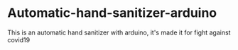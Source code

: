 # Automatic-hand-sanitizer-arduino
This is an automatic hand sanitizer with arduino, it's made it for fight against covid19
